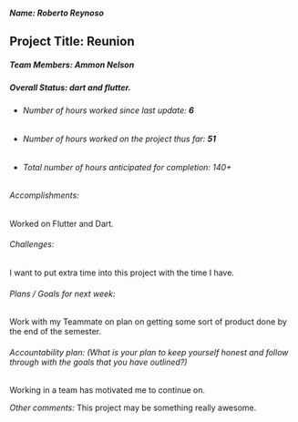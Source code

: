 ##### Name: Roberto Reynoso
## Project Title: Reunion

##### Team Members: Ammon Nelson

##### Overall Status: dart and flutter.

* ###### Number of hours worked since last update: **6**
* ###### Number of hours worked on the project thus far: **51**
* ###### Total number of hours anticipated for completion: 140+

###### Accomplishments:
Worked on Flutter and Dart.

###### Challenges:
I want to put extra time into this project with the time I have.


###### Plans / Goals for next week:
Work with my Teammate on plan on getting some sort of product done by the end of the semester.


###### Accountability plan: (What is your plan to keep yourself honest and follow through with the goals that you have outlined?)
Working in a team has motivated me to continue on.

*Other comments:*
This project may be something really awesome.